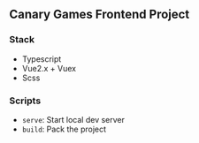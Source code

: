 ## Canary Games Frontend Project

### Stack

+ Typescript
+ Vue2.x + Vuex
+ Scss

### Scripts

+ `serve`: Start local dev server
+ `build`: Pack the project
